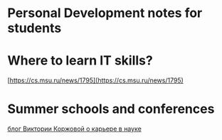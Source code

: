 # Personal Development notes for students


# Where to learn IT skills?
[https://cs.msu.ru/news/1795](https://cs.msu.ru/news/1795)

# Summer schools and conferences
[блог Виктории Коржовой о карьере в науке](https://vk.com/science_career)

